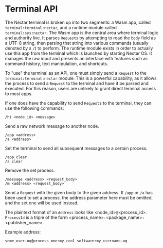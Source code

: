 # Terminal API

The Nectar terminal is broken up into two segments: a Wasm app, called `terminal:terminal:nectar`, and a runtime module called `terminal:sys:nectar`.
The Wasm app is the central area where terminal logic and authority live.
It parses `Requests` by attempting to read the `body` field as a UTF-8 string, then parsing that string into various commands (usually denoted by a `/`) to perform.
The runtime module exists in order to actually use this app from the terminal which is launched by starting Nectar OS.
It manages the raw input and presents an interface with features such as command history, text manipulation, and shortcuts.

To "use" the terminal as an API, one must simply send a `Request` to the `terminal:terminal:nectar` module.
This is a powerful capability, as it allows the process to send a `Request` to the terminal and have it be parsed and executed.
For this reason, users are unlikely to grant direct terminal access to most apps.

If one does have the capability to send `Request`s to the terminal, they can use the following commands:

```
/hi <node_id> <message>
```
Send a raw network message to another node.

```
/app <address>
/a <address>
```
Set the terminal to send all subsequent messages to a certain process.

```
/app clear
/a clear
```
Remove the set process.

```
/message <address> <request_body>
/m <address> <request_body>
```
Send a `Request` with the given body to the given address.
If `/app` or `/a` has been used to set a process, the address parameter here must be omitted, and the set one will be used instead.

The plaintext format of an `Address` looks like <node_id>`@`<process_id>.
`ProcessId` is a triple of the form <process_name>`:`<package_name>`:`<publisher_name>.

Example address:
```
some_user.uq@process_one:my_cool_software:my_username.uq
```
